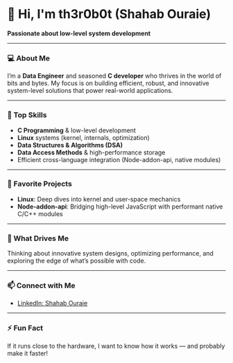 # 👋 Hi, I'm th3r0b0t (Shahab Ouraie)

**Passionate about low-level system development**

---

### 💻 About Me

I’m a **Data Engineer** and seasoned **C developer** who thrives in the world of bits and bytes. My focus is on building efficient, robust, and innovative system-level solutions that power real-world applications.

---

### 🚀 Top Skills

- **C Programming** & low-level development
- **Linux** systems (kernel, internals, optimization)
- **Data Structures & Algorithms (DSA)**
- **Data Access Methods** & high-performance storage
- Efficient cross-language integration (Node-addon-api, native modules)

---

### 🌟 Favorite Projects

- **Linux**: Deep dives into kernel and user-space mechanics  
- **Node-addon-api**: Bridging high-level JavaScript with performant native C/C++ modules

---

### 🧠 What Drives Me

Thinking about innovative system designs, optimizing performance, and exploring the edge of what’s possible with code.

---

### 📫 Connect with Me

- [LinkedIn: Shahab Ouraie](https://ir.linkedin.com/in/shahabouraie)

---

### ⚡ Fun Fact

If it runs close to the hardware, I want to know how it works — and probably make it faster!
